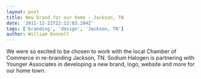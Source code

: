 ```yaml
---
layout: post
title: New brand for our home - Jackson, TN
date: '2011-12-22T22:12:03.284Z'
tags: ['branding', 'design', 'Jackson, TN']
author: William Donnell
---
```


We were so excited to be chosen to work with the local Chamber of Commerce in re-branding Jackson, TN. Sodium Halogen is partnering with Younger Associates in developing a new brand, logo, website and more for our home town.
